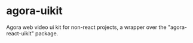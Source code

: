 # agora-uikit
Agora web video ui kit for non-react projects, a wrapper over the "agora-react-uikit" package.
